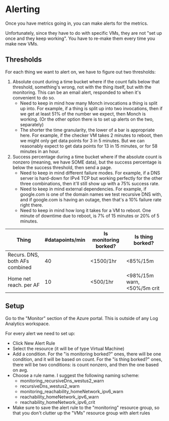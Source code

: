 # Alerting

Once you have metrics going in, you can make alerts for the metrics.

Unfortunately, since they have to do with specific VMs, they are not "set up
once and they keep working". You have to re-make them every time you
make new VMs.

## Thresholds

For each thing we want to alert on, we have to figure out two thresholds:
1. Absolute count during a time bucket where if the count falls below that
   threshold, something's wrong, not with the thing itself, but with the
   monitoring. This can be an email alert, responded to when it's convenient
   to do so.
   * Need to keep in mind how many Monch invocations a thing is split up
     into. For example, if a thing is split up into two invocations, then
     if we get at least 51% of the number we expect, then Monch is working.
     (Or the other option there is to set up alerts on the two, separately)
   * The shorter the time granularity, the lower of a bar is appropriate here.
     For example, if the checker VM takes 2 minutes to reboot, then we might
     only get data points for 3 in 5 minutes. But we can reasonably expect to
     get data points for 13 in 15 minutes, or for 58 minutes in an hour.
2. Success percentage during a time bucket where if the absolute count is
   nonzero (meaning, we have SOME data), but the success percentage
   is below the success threshold, then send a page.
   * Need to keep in mind different failure modes. For example, if a DNS
     server is hard-down for IPv4 TCP but working perfectly for the other
     three combinations, then it'll still show up with a 75% success rate.
   * Need to keep in mind external dependencies. For example, if google.com is
     one of the domain names we test recursive DNS with, and if google.com is
     having an outage, then that's a 10% failure rate right there.
   * Need to keep in mind how long it takes for a VM to reboot. One minute of
     downtime due to reboot, is 7% of 15 minutes or 20% of 5 minutes.

| Thing | #datapoints/min | Is monitoring borked? | Is thing borked? |
| --- | --- | --- | --- |
| Recurs. DNS, both AFs combined | 40 | <1500/1hr | <85%/15m |
| Home net reach. per AF | 10 | <500/1hr | <98%/15m warn, <50%/5m crit |

## Setup

Go to the "Monitor" section of the Azure portal. This is outside of any
Log Analytics workspace.

For every alert we need to set up:

* Click New Alert Rule
* Select the resource (it will be of type Virtual Machine)
* Add a condition. For the "is monitoring borked?" ones, there will be one
  condition, and it will be based on count. For the "is thing borked?" ones,
  there will be two conditions: is count nonzero, and then the one based on
  avg.
* Choose a rule name. I suggest the following naming scheme:
  * monitoring_recursiveDns_westus2_warn
  * recursiveDns_westus2_warn
  * monitoring_reachability_homeNetwork_ipv6_warn
  * reachability_homeNetwork_ipv6_warn
  * reachability_homeNetwork_ipv6_crit
* Make sure to save the alert rule to the "monitoring" resource group, so
  that you don't clutter up the "VMs" resource group with alert rules
